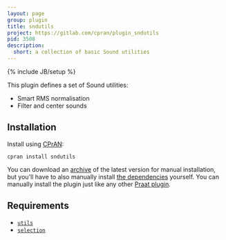 ```yaml
---
layout: page
group: plugin
title: sndutils
project: https://gitlab.com/cpran/plugin_sndutils
pid: 3508
description:
  short: a collection of basic Sound utilities
---
```

{% include JB/setup %}

This plugin defines a set of Sound utilities:

* Smart RMS normalisation
* Filter and center sounds

## Installation

Install using [CPrAN][]:

    cpran install sndutils

You can download an [archive][] of the latest version for manual installation,
but you'll have to also manually install [the dependencies](#requirements)
yourself. You can manually install the plugin just like any other [Praat
plugin][plugins].

[plugins]: http://www.fon.hum.uva.nl/praat/manual/plug-ins.html
[archive]: https://gitlab.com/cpran/plugin_sndutils/repository/archive.zip
[cpran]:   https://cpran.net

## Requirements

* [`utils`](/plugins/utils)
* [`selection`](/plugins/selection)
